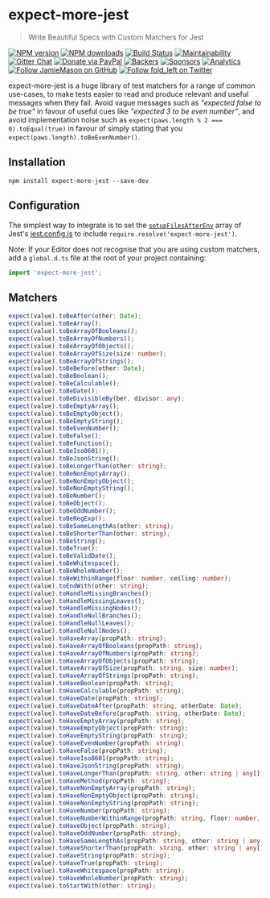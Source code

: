 # expect-more-jest

> Write Beautiful Specs with Custom Matchers for Jest

[![NPM version](http://img.shields.io/npm/v/expect-more-jest.svg?style=flat-square)](https://www.npmjs.com/package/expect-more-jest)
[![NPM downloads](http://img.shields.io/npm/dm/expect-more-jest.svg?style=flat-square)](https://www.npmjs.com/package/expect-more-jest)
[![Build Status](http://img.shields.io/travis/JamieMason/expect-more/master.svg?style=flat-square)](https://travis-ci.org/JamieMason/expect-more)
[![Maintainability](https://api.codeclimate.com/v1/badges/9f4abbef97ae0d23d97e/maintainability)](https://codeclimate.com/github/JamieMason/expect-more/maintainability)
[![Gitter Chat](https://badges.gitter.im/Join%20Chat.svg)](https://gitter.im/JamieMason/expect-more)
[![Donate via PayPal](https://img.shields.io/badge/donate-paypal-blue.svg)](https://www.paypal.me/foldleft)
[![Backers](https://opencollective.com/fold_left/backers/badge.svg)](https://opencollective.com/fold_left#backer)
[![Sponsors](https://opencollective.com/fold_left/sponsors/badge.svg)](https://opencollective.com/fold_left#sponsors)
[![Analytics](https://ga-beacon.appspot.com/UA-45466560-5/expect-more-jest?flat&useReferer)](https://github.com/igrigorik/ga-beacon)
[![Follow JamieMason on GitHub](https://img.shields.io/github/followers/JamieMason.svg?style=social&label=Follow)](https://github.com/JamieMason)
[![Follow fold_left on Twitter](https://img.shields.io/twitter/follow/fold_left.svg?style=social&label=Follow)](https://twitter.com/fold_left)

expect-more-jest is a huge library of test matchers for a range of common use-cases, to make tests easier to read and
produce relevant and useful messages when they fail. Avoid vague messages such as _"expected false to be true"_ in
favour of useful cues like _"expected 3 to be even number"_, and avoid implementation noise such as
`expect(paws.length % 2 === 0).toEqual(true)` in favour of simply stating that you
`expect(paws.length).toBeEvenNumber()`.

## Installation

```
npm install expect-more-jest --save-dev
```

## Configuration

The simplest way to integrate is to set the [`setupFilesAfterEnv`][setup-files-after-env] array of Jest's
[jest.config.js][jest-config] to include `require.resolve('expect-more-jest')`.

Note: If your Editor does not recognise that you are using custom matchers, add a `global.d.ts` file at the root of your
project containing:

```ts
import 'expect-more-jest';
```

## Matchers

```ts
expect(value).toBeAfter(other: Date);
expect(value).toBeArray();
expect(value).toBeArrayOfBooleans();
expect(value).toBeArrayOfNumbers();
expect(value).toBeArrayOfObjects();
expect(value).toBeArrayOfSize(size: number);
expect(value).toBeArrayOfStrings();
expect(value).toBeBefore(other: Date);
expect(value).toBeBoolean();
expect(value).toBeCalculable();
expect(value).toBeDate();
expect(value).toBeDivisibleBy(ber, divisor: any);
expect(value).toBeEmptyArray();
expect(value).toBeEmptyObject();
expect(value).toBeEmptyString();
expect(value).toBeEvenNumber();
expect(value).toBeFalse();
expect(value).toBeFunction();
expect(value).toBeIso8601();
expect(value).toBeJsonString();
expect(value).toBeLongerThan(other: string);
expect(value).toBeNonEmptyArray();
expect(value).toBeNonEmptyObject();
expect(value).toBeNonEmptyString();
expect(value).toBeNumber();
expect(value).toBeObject();
expect(value).toBeOddNumber();
expect(value).toBeRegExp();
expect(value).toBeSameLengthAs(other: string);
expect(value).toBeShorterThan(other: string);
expect(value).toBeString();
expect(value).toBeTrue();
expect(value).toBeValidDate();
expect(value).toBeWhitespace();
expect(value).toBeWholeNumber();
expect(value).toBeWithinRange(floor: number, ceiling: number);
expect(value).toEndWith(other: string);
expect(value).toHandleMissingBranches();
expect(value).toHandleMissingLeaves();
expect(value).toHandleMissingNodes();
expect(value).toHandleNullBranches();
expect(value).toHandleNullLeaves();
expect(value).toHandleNullNodes();
expect(value).toHaveArray(propPath: string);
expect(value).toHaveArrayOfBooleans(propPath: string);
expect(value).toHaveArrayOfNumbers(propPath: string);
expect(value).toHaveArrayOfObjects(propPath: string);
expect(value).toHaveArrayOfSize(propPath: string, size: number);
expect(value).toHaveArrayOfStrings(propPath: string);
expect(value).toHaveBoolean(propPath: string);
expect(value).toHaveCalculable(propPath: string);
expect(value).toHaveDate(propPath: string);
expect(value).toHaveDateAfter(propPath: string, otherDate: Date);
expect(value).toHaveDateBefore(propPath: string, otherDate: Date);
expect(value).toHaveEmptyArray(propPath: string);
expect(value).toHaveEmptyObject(propPath: string);
expect(value).toHaveEmptyString(propPath: string);
expect(value).toHaveEvenNumber(propPath: string);
expect(value).toHaveFalse(propPath: string);
expect(value).toHaveIso8601(propPath: string);
expect(value).toHaveJsonString(propPath: string);
expect(value).toHaveLongerThan(propPath: string, other: string | any[]);
expect(value).toHaveMethod(propPath: string);
expect(value).toHaveNonEmptyArray(propPath: string);
expect(value).toHaveNonEmptyObject(propPath: string);
expect(value).toHaveNonEmptyString(propPath: string);
expect(value).toHaveNumber(propPath: string);
expect(value).toHaveNumberWithinRange(propPath: string, floor: number, ceiling: number);
expect(value).toHaveObject(propPath: string);
expect(value).toHaveOddNumber(propPath: string);
expect(value).toHaveSameLengthAs(propPath: string, other: string | any[]);
expect(value).toHaveShorterThan(propPath: string, other: string | any[]);
expect(value).toHaveString(propPath: string);
expect(value).toHaveTrue(propPath: string);
expect(value).toHaveWhitespace(propPath: string);
expect(value).toHaveWholeNumber(propPath: string);
expect(value).toStartWith(other: string);
```

<!-- Links -->

[jest-config]: https://jestjs.io/docs/en/configuration
[jest]: https://jestjs.io
[setup-files-after-env]: https://jestjs.io/docs/en/configuration#setupfilesafterenv-array
